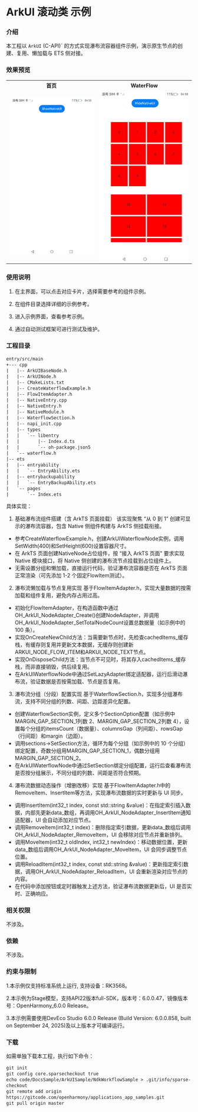 # ArkUI 滚动类 示例

### 介绍

本工程以 `ArkUI` (C-API)` 的方式实现瀑布流容器组件示例，演示原生节点的创建、复用、懒加载与 ETS 侧对接。

### 效果预览

<table>
  <tr>
    <th>首页</th>
    <th>WaterFlow</th>
  </tr>
  <tr>
    <td><img src="./screenshots/index.jpeg"></td>
    <td><img src="./screenshots/waterflow01.jpeg"></td>
  </tr>
</table>

### 使用说明

1. 在主界面，可以点击对应卡片，选择需要参考的组件示例。

2. 在组件目录选择详细的示例参考。

3. 进入示例界面，查看参考示例。

4. 通过自动测试框架可进行测试及维护。

### 工程目录
```
entry/src/main
+--- cpp
|   |-- ArkUIBaseNode.h
|   |-- ArkUINode.h
|   |-- CMakeLists.txt
|   |-- CreateWaterflowExample.h
|   |-- FlowItemAdapter.h
|   |-- NativeEntry.cpp
|   |-- NativeEntry.h
|   |-- NativeModule.h
|   |-- WaterflowSection.h
|   |-- napi_init.cpp
|   |-- types
|   |   `-- libentry
|   |       |-- Index.d.ts
|   |       `-- oh-package.json5
|   `-- waterflow.h
|-- ets
|   |-- entryability
|   |   `-- EntryAbility.ets
|   |-- entrybackupability
|   |   `-- EntryBackupAbility.ets
|   `-- pages
|       `-- Index.ets         
```
具体实现：
1. 基础瀑布流组件搭建（含 ArkTS 页面挂载）
该实现聚焦 “从 0 到 1” 创建可显示的瀑布流容器，包含 Native 侧组件构建与 ArkTS 侧挂载衔接。
+ 参考CreateWaterflowExample.h，创建ArkUIWaterflowNode实例，调用SetWidth(400)和SetHeight(600)设置容器尺寸。
+ 在 ArkTS 页面创建NativeNode占位组件，按 “接入 ArkTS 页面” 要求实现 Native 模块接口，将 Native 侧创建的瀑布流节点挂载到占位组件上。
+ 无需设置分组和懒加载，直接运行代码，验证瀑布流容器是否在 ArkTS 页面正常渲染（可先添加 1-2 个固定FlowItem测试）。
2. 瀑布流懒加载与节点复用实现
基于FlowItemAdapter.h，实现大量数据的按需加载和组件复用，避免内存占用过高。
+ 初始化FlowItemAdapter，在构造函数中通过OH_ArkUI_NodeAdapter_Create()创建NodeAdapter，并调用OH_ArkUI_NodeAdapter_SetTotalNodeCount设置总数据量（如示例中的 100 条）。
+ 实现OnCreateNewChild方法：当需要新节点时，先检查cachedItems_缓存栈，有缓存则复用并更新文本数据，无缓存则创建新ARKUI_NODE_FLOW_ITEM和ARKUI_NODE_TEXT节点。
+ 实现OnDisposeChild方法：当节点不可见时，将其存入cachedItems_缓存栈，而非直接销毁，供后续复用。
+ 在ArkUIWaterflowNode中通过SetLazyAdapter绑定适配器，运行后滑动瀑布流，验证数据是否按需加载、节点是否复用。
3. 瀑布流分组（分段）配置实现
基于WaterflowSection.h，实现多分组瀑布流，支持不同分组的列数、间距、边距差异化配置。
+ 创建WaterflowSection实例，定义多个SectionOption配置（如示例中MARGIN_GAP_SECTION_1列数 2、MARGIN_GAP_SECTION_2列数 4），设置每个分组的itemsCount（数据量）、columnsGap（列间距）、rowsGap（行间距）和margin（边距）。
+ 调用sections->SetSection方法，循环为每个分组（如示例中的 10 个分组）绑定配置，奇数分组用MARGIN_GAP_SECTION_1，偶数分组用MARGIN_GAP_SECTION_2。
+ 在ArkUIWaterflowNode中通过SetSection绑定分组配置，运行后查看瀑布流是否按分组展示，不同分组的列数、间距是否符合预期。
4. 瀑布流数据动态操作（增删改移）实现
基于FlowItemAdapter.h中的RemoveItem、InsertItem等方法，实现瀑布流数据的实时更新与 UI 同步。
+ 调用InsertItem(int32_t index, const std::string &value)：在指定索引插入数据，内部先更新data_数组，再调用OH_ArkUI_NodeAdapter_InsertItem通知适配器，UI 会自动添加对应节点。
+ 调用RemoveItem(int32_t index)：删除指定索引数据，更新data_数组后调用OH_ArkUI_NodeAdapter_RemoveItem，UI 会移除对应节点并重新排列。
+ 调用MoveItem(int32_t oldIndex, int32_t newIndex)：移动数据位置，更新data_数组后调用OH_ArkUI_NodeAdapter_MoveItem，UI 会同步调整节点位置。
+ 调用ReloadItem(int32_t index, const std::string &value)：更新指定索引数据，调用OH_ArkUI_NodeAdapter_ReloadItem，UI 会重新渲染对应节点的内容。
+ 在代码中添加按钮或定时器触发上述方法，验证瀑布流数据更新后，UI 是否实时、正确响应。

### 相关权限

不涉及。

### 依赖

不涉及。

### 约束与限制

1.本示例仅支持标准系统上运行, 支持设备：RK3568。

2.本示例为Stage模型，支持API22版本full-SDK，版本号：6.0.0.47，镜像版本号：OpenHarmony_6.0.0 Release。

3.本示例需要使用DevEco Studio 6.0.0 Release (Build Version: 6.0.0.858, built on September 24, 2025)及以上版本才可编译运行。

### 下载

如需单独下载本工程，执行如下命令：

````
git init
git config core.sparsecheckout true
echo code/DocsSample/ArkUISample/NdkWorkflowSample > .git/info/sparse-checkout
git remote add origin https://gitcode.com/openharmony/applications_app_samples.git
git pull origin master
````
